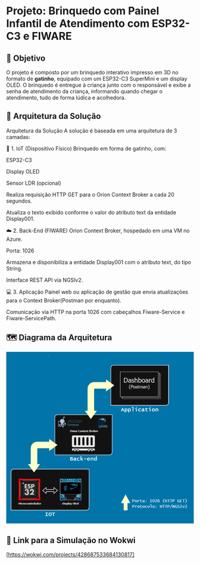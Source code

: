 # Projeto: Brinquedo com Painel Infantil de Atendimento com ESP32-C3 e FIWARE

## 🎯 Objetivo
O projeto é composto por um brinquedo interativo impresso em 3D no formato de **gatinho**, equipado com um ESP32-C3 SuperMini e um display OLED. O brinquedo é entregue à criança junto com o responsável e exibe a senha de atendimento da criança, informando quando chegar o atendimento, tudo de forma lúdica e acolhedora.

## 🧱 Arquitetura da Solução

Arquitetura da Solução
A solução é baseada em uma arquitetura de 3 camadas:

📡 1. IoT (Dispositivo Físico)
Brinquedo em forma de gatinho, com:

ESP32-C3

Display OLED

Sensor LDR (opcional)

Realiza requisição HTTP GET para o Orion Context Broker a cada 20 segundos.

Atualiza o texto exibido conforme o valor do atributo text da entidade Display001.

☁️ 2. Back-End (FIWARE)
Orion Context Broker, hospedado em uma VM no Azure.

Porta: 1026

Armazena e disponibiliza a entidade Display001 com o atributo text, do tipo String.

Interface REST API via NGSIv2.

💻 3. Aplicação 
Painel web ou aplicação de gestão que envia atualizações para o Context Broker(Postman por enquanto).

Comunicação via HTTP na porta 1026 com cabeçalhos Fiware-Service e Fiware-ServicePath.

## 🗺️ Diagrama da Arquitetura
![Diagrama da Arquitetura](moskitto_arquitetura_1.drawio.png)

## 🧪 Link para a Simulação no Wokwi

[https://wokwi.com/projects/428687533684130817]


